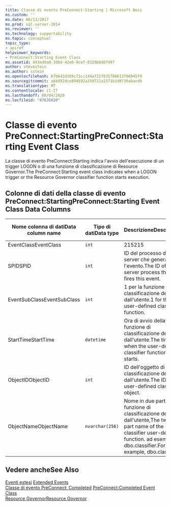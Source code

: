 ```yaml
---
title: Classe di evento PreConnect:Starting | Microsoft Docs
ms.custom: ''
ms.date: 06/13/2017
ms.prod: sql-server-2014
ms.reviewer: ''
ms.technology: supportability
ms.topic: conceptual
topic_type:
- apiref
helpviewer_keywords:
- PreConnect:Starting Event Class
ms.assetid: d43ed0ad-3dbd-42e0-9cef-8320b8d87497
author: stevestein
ms.author: sstein
ms.openlocfilehash: 67b642d369c73cc144af31f835786613766045f9
ms.sourcegitcommit: ad4d92dce894592a259721a1571b1d8736abacdb
ms.translationtype: MT
ms.contentlocale: it-IT
ms.lasthandoff: 08/04/2020
ms.locfileid: "87635020"
---
```

# <a name="preconnectstarting-event-class"></a><span data-ttu-id="caeea-102">Classe di evento PreConnect:Starting</span><span class="sxs-lookup"><span data-stu-id="caeea-102">PreConnect:Starting Event Class</span></span>
  <span data-ttu-id="caeea-103">La classe di evento PreConnect:Starting indica l'avvio dell'esecuzione di un trigger LOGON o di una funzione di classificazione di Resource Governor.</span><span class="sxs-lookup"><span data-stu-id="caeea-103">The PreConnect:Starting event class indicates when a LOGON trigger or the Resource Governor classifier function starts execution.</span></span>  
  
## <a name="preconnectstarting-event-class-data-columns"></a><span data-ttu-id="caeea-104">Colonne di dati della classe di evento PreConnect:Starting</span><span class="sxs-lookup"><span data-stu-id="caeea-104">PreConnect:Starting Event Class Data Columns</span></span>  
  
|<span data-ttu-id="caeea-105">Nome colonna di dati</span><span class="sxs-lookup"><span data-stu-id="caeea-105">Data column name</span></span>|<span data-ttu-id="caeea-106">Tipo di dati</span><span class="sxs-lookup"><span data-stu-id="caeea-106">Data type</span></span>|<span data-ttu-id="caeea-107">Descrizione</span><span class="sxs-lookup"><span data-stu-id="caeea-107">Description</span></span>|<span data-ttu-id="caeea-108">ID colonna</span><span class="sxs-lookup"><span data-stu-id="caeea-108">Column ID</span></span>|<span data-ttu-id="caeea-109">Filtrabile</span><span class="sxs-lookup"><span data-stu-id="caeea-109">Filterable</span></span>|  
|----------------------|---------------|-----------------|---------------|----------------|  
|<span data-ttu-id="caeea-110">EventClass</span><span class="sxs-lookup"><span data-stu-id="caeea-110">EventClass</span></span>|`int`|<span data-ttu-id="caeea-111">215</span><span class="sxs-lookup"><span data-stu-id="caeea-111">215</span></span>|<span data-ttu-id="caeea-112">27</span><span class="sxs-lookup"><span data-stu-id="caeea-112">27</span></span>|<span data-ttu-id="caeea-113">No</span><span class="sxs-lookup"><span data-stu-id="caeea-113">No</span></span>|  
|<span data-ttu-id="caeea-114">SPID</span><span class="sxs-lookup"><span data-stu-id="caeea-114">SPID</span></span>|`int`|<span data-ttu-id="caeea-115">ID del processo del server che genera l'evento.</span><span class="sxs-lookup"><span data-stu-id="caeea-115">The ID of server process that fires this event.</span></span>|<span data-ttu-id="caeea-116">12</span><span class="sxs-lookup"><span data-stu-id="caeea-116">12</span></span>|<span data-ttu-id="caeea-117">Sì</span><span class="sxs-lookup"><span data-stu-id="caeea-117">Yes</span></span>|  
|<span data-ttu-id="caeea-118">EventSubClass</span><span class="sxs-lookup"><span data-stu-id="caeea-118">EventSubClass</span></span>|`int`|<span data-ttu-id="caeea-119">1 per la funzione di classificazione definita dall'utente.</span><span class="sxs-lookup"><span data-stu-id="caeea-119">1 for the user-defined classifier function.</span></span>|<span data-ttu-id="caeea-120">21</span><span class="sxs-lookup"><span data-stu-id="caeea-120">21</span></span>|<span data-ttu-id="caeea-121">Sì</span><span class="sxs-lookup"><span data-stu-id="caeea-121">Yes</span></span>|  
|<span data-ttu-id="caeea-122">StartTime</span><span class="sxs-lookup"><span data-stu-id="caeea-122">StartTime</span></span>|`datetime`|<span data-ttu-id="caeea-123">Ora di avvio della funzione di classificazione definita dall'utente.</span><span class="sxs-lookup"><span data-stu-id="caeea-123">The time when the user-defined classifier function starts.</span></span>|<span data-ttu-id="caeea-124">14</span><span class="sxs-lookup"><span data-stu-id="caeea-124">14</span></span>|<span data-ttu-id="caeea-125">Sì</span><span class="sxs-lookup"><span data-stu-id="caeea-125">Yes</span></span>|  
|<span data-ttu-id="caeea-126">ObjectID</span><span class="sxs-lookup"><span data-stu-id="caeea-126">ObjectID</span></span>|`int`|<span data-ttu-id="caeea-127">ID dell'oggetto di classificazione definito dall'utente.</span><span class="sxs-lookup"><span data-stu-id="caeea-127">The ID of the user-defined classifier object.</span></span>|<span data-ttu-id="caeea-128">22</span><span class="sxs-lookup"><span data-stu-id="caeea-128">22</span></span>|<span data-ttu-id="caeea-129">Sì</span><span class="sxs-lookup"><span data-stu-id="caeea-129">Yes</span></span>|  
|<span data-ttu-id="caeea-130">ObjectName</span><span class="sxs-lookup"><span data-stu-id="caeea-130">ObjectName</span></span>|`nvarchar(256)`|<span data-ttu-id="caeea-131">Nome in due parti della funzione di classificazione definita dall'utente,</span><span class="sxs-lookup"><span data-stu-id="caeea-131">The two-part name of the classifier user-defined function.</span></span> <span data-ttu-id="caeea-132">ad esempio dbo.classifier.</span><span class="sxs-lookup"><span data-stu-id="caeea-132">For example, dbo.classifier.</span></span>|<span data-ttu-id="caeea-133">34</span><span class="sxs-lookup"><span data-stu-id="caeea-133">34</span></span>|<span data-ttu-id="caeea-134">Sì</span><span class="sxs-lookup"><span data-stu-id="caeea-134">Yes</span></span>|  
  
## <a name="see-also"></a><span data-ttu-id="caeea-135">Vedere anche</span><span class="sxs-lookup"><span data-stu-id="caeea-135">See Also</span></span>  
 <span data-ttu-id="caeea-136">[Eventi estesi](../extended-events/extended-events.md) </span><span class="sxs-lookup"><span data-stu-id="caeea-136">[Extended Events](../extended-events/extended-events.md) </span></span>  
 <span data-ttu-id="caeea-137">[Classe di evento PreConnect: Completed](preconnect-completed-event-class.md) </span><span class="sxs-lookup"><span data-stu-id="caeea-137">[PreConnect:Completed Event Class](preconnect-completed-event-class.md) </span></span>  
 [<span data-ttu-id="caeea-138">Resource Governor</span><span class="sxs-lookup"><span data-stu-id="caeea-138">Resource Governor</span></span>](../resource-governor/resource-governor.md)  
  
  
